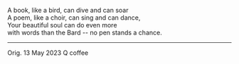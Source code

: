 A book, like a bird, can dive and can soar\
A poem, like a choir, can sing and can dance,\
Your beautiful soul can do even more\
with words than the Bard -- no pen stands a chance.

-----

Orig. 13 May 2023
Q coffee